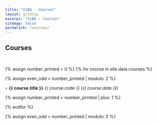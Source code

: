 ```yaml
---
title: "ViBA - Courses"
layout: gridlay
excerpt: "ViBA : Courses"
sitemap: false
permalink: /courses/
---
```


## Courses 
<p> &nbsp;&emsp;&emsp;&emsp;&emsp;&emsp;&emsp;&emsp;&emsp;&emsp;&emsp;&emsp;&emsp;&emsp;&emsp;&emsp;&emsp;&emsp;&emsp;&emsp;&emsp;&emsp;&emsp;&emsp;&emsp;&emsp;&emsp;&emsp;&emsp;&emsp;&emsp;&emsp;&emsp;&emsp;&emsp;&emsp;</p>

{% assign number_printed = 0 %}
{% for course in site.data.courses %}

{% assign even_odd = number_printed | modulo: 2 %}
<p>‣ <b>{{ course.title }}</b> {{ course.code }} (<em>{{ course.date }}</em>) </p>
{% assign number_printed = number_printed | plus: 1 %}

{% endfor %}

{% assign even_odd = number_printed | modulo: 2 %}

<p> &nbsp; </p>
